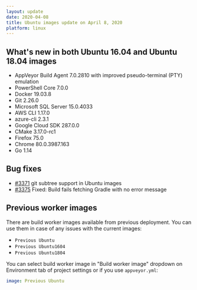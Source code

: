 ```yaml
---
layout: update
date: 2020-04-08
title: Ubuntu images update on April 8, 2020
platform: linux
---
```


## What's new in both Ubuntu 16.04 and Ubuntu 18.04 images

* AppVeyor Build Agent 7.0.2810 with improved pseudo-terminal (PTY) emulation
* PowerShell Core 7.0.0
* Docker 19.03.8
* Git 2.26.0
* Microsoft SQL Server 15.0.4033
* AWS CLI 1.17.0
* azure-cli 2.3.1
* Google Cloud SDK 287.0.0
* CMake 3.17.0-rc1
* Firefox 75.0
* Chrome 80.0.3987.163
* Go 1.14

## Bug fixes

* [#3371](https://github.com/appveyor/ci/issues/3371) git subtree support in Ubuntu images
* [#3375](https://github.com/appveyor/ci/issues/3375) Fixed: Build fails fetching Gradle with no error message

## Previous worker images

There are build worker images available from previous deployment. You can use them in case of any issues with the current images:

* `Previous Ubuntu`
* `Previous Ubuntu1604`
* `Previous Ubuntu1804`

You can select build worker image in "Build worker image" dropdown on Environment tab of project settings or if you use `appveyor.yml`:

```yaml
image: Previous Ubuntu
```